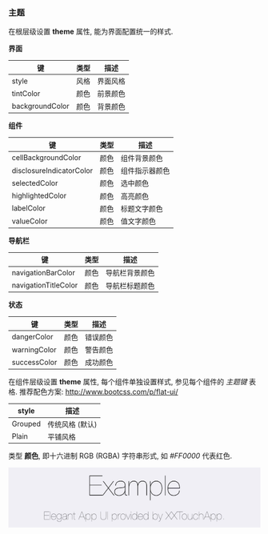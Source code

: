 ### 主题

在根层级设置 **theme** 属性, 能为界面配置统一的样式.

**界面**

|   键   |   类型   |   描述   |
|--------|----------|----------|
|style|风格|界面风格|
|tintColor|颜色|前景颜色|
|backgroundColor|颜色|背景颜色|

**组件**

|   键   |   类型   |   描述   |
|--------|----------|----------|
|cellBackgroundColor|颜色|组件背景颜色|
|disclosureIndicatorColor|颜色|组件指示器颜色|
|selectedColor|颜色|选中颜色|
|highlightedColor|颜色|高亮颜色|
|labelColor|颜色|标题文字颜色|
|valueColor|颜色|值文字颜色|

**导航栏**

|   键   |   类型   |   描述   |
|--------|----------|----------|
|navigationBarColor|颜色|导航栏背景颜色|
|navigationTitleColor|颜色|导航栏标题颜色|

**状态**

|   键   |   类型   |   描述   |
|--------|----------|----------|
|dangerColor|颜色|错误颜色|
|warningColor|颜色|警告颜色|
|successColor|颜色|成功颜色|

在组件层级设置 **theme** 属性, 每个组件单独设置样式, 参见每个组件的 *主题键* 表格. 推荐配色方案: http://www.bootcss.com/p/flat-ui/

| style | 描述 |
|--------|------|
|Grouped|传统风格 (默认)|
|Plain|平铺风格|

类型 **颜色**, 即十六进制 RGB (RGBA) 字符串形式, 如 *#FF0000* 代表红色. 

![CFE17DA4-C299-4533-A0E9-E1E2F9734C8D.png-32.9kB](Theme/CFE17DA4-C299-4533-A0E9-E1E2F9734C8D.png)
